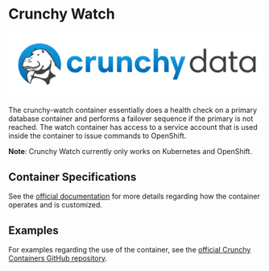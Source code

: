 # Crunchy Watch

![](https://raw.githubusercontent.com/CrunchyData/crunchy-containers/master/images/crunchy_logo.png)

The crunchy-watch container essentially does a health check on a primary database container and performs a failover sequence if the primary is not reached. The watch container has access to a service account that is used inside the container to issue commands to OpenShift.

**Note**: Crunchy Watch currently only works on Kubernetes and OpenShift.

## Container Specifications

See the [official documentation](https://crunchydata.github.io/crunchy-containers/container-specifications/crunchy-watch/) for more details regarding how the container operates and is customized.

## Examples

For examples regarding the use of the container, see the [official Crunchy Containers GitHub repository](https://github.com/CrunchyData/crunchy-containers/tree/master/examples/docker).
